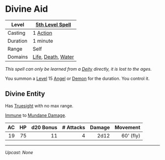 # Divine Aid

| Level    | [5th Level Spell](5th%20Level%20Spells.md)                                                                             |
| -------- | ----------------------------------------------------------------------------------------------------------------------- |
| Casting  | 1 [Action](../../../../Game%20Procedures/Core%20Procedures/Action.md)                                                   |
| Duration | 1 minute                                                                                                                |
| Range    | Self                                                                                                                    |
| Domains  | [Life](../../Spell%20Domains/Life.md), [Death](../../Spell%20Domains/Death.md), [Water](../../Spell%20Domains/Water.md) |

*This spell can only be learned from a [Deity](../../../Deities.md) directly, it is lost to the ages.*

You summon a [Level](../../../../Player%20Characters/Progression/Level.md) 15 [Angel](../../../../Resources%20for%20GMs/Creature%20Types/Angel.md) or [Demon](../../../../Resources%20for%20GMs/Creature%20Types/Demon.md) for the duration. You control it.

## Divine Entity

Has [Truesight](../Level%204/Truesight.md) with no max range.

[Immune](../../../../Game%20Procedures/Conditions/Immune.md) to [Mundane Damage](../../../../Game%20Procedures/Combat/Damage%20Types/Mundane%20Damage.md).

|  AC |  HP | d20 Bonus | # Attacks | Damage |  Movement |
| --: | --: | --------: | --------: | -----: | --------: |
|  19 |  75 |        11 |         4 |   2d12 | 60' (fly) |

---
*Upcast: None*
